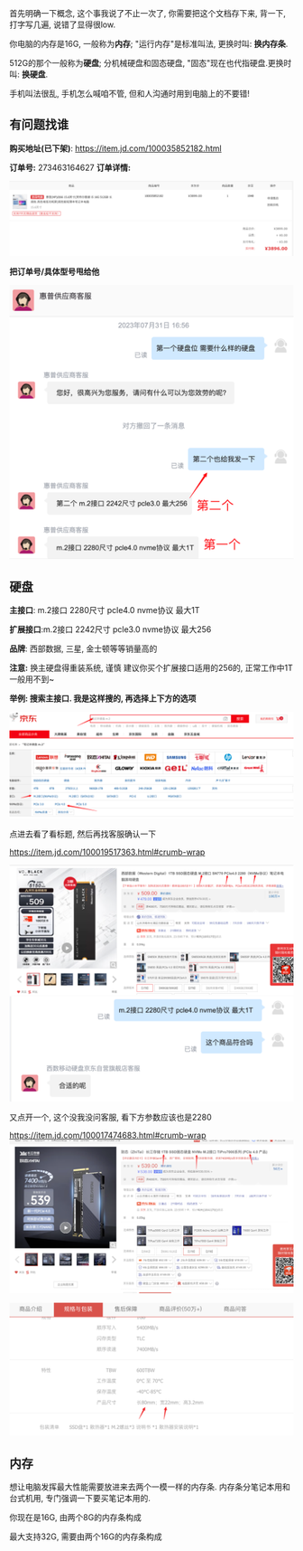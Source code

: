 首先明确一下概念, 这个事我说了不止一次了, 你需要把这个文档存下来, 背一下, 打字写几遍, 说错了显得很low.

你电脑的内存是16G, 一般称为**内存**; "运行内存"是标准叫法, 更换时叫: **换内存条**.

512G的那个一般称为**硬盘**; 分机械硬盘和固态硬盘, "固态"现在也代指硬盘.更换时叫: **换硬盘**.

手机叫法很乱, 手机怎么喊咱不管, 但和人沟通时用到电脑上的不要错!

## 有问题找谁

**购买地址(已下架)**: https://item.jd.com/100035852182.html

**订单号:**  273463164627
**订单详情:** 

![image-20231016164355457](./images/image-20231016164355457.png)

**把订单号/具体型号甩给他**

<img src="./images/image-20231016164553429.png" alt="image-20231016164553429" style="zoom:50%;" />



## 硬盘

**主接口**: m.2接口 2280尺寸 pcle4.0 nvme协议 最大1T

**扩展接口**:m.2接口 2242尺寸 pcle3.0 nvme协议 最大256

**品牌**: 西部数据, 三星, 金士顿等等销量高的

**注意:** 换主硬盘得重装系统, 谨慎
建议你买个扩展接口适用的256的, 正常工作中1T一般用不到~



**举例: 搜索主接口. 我是这样搜的, 再选择上下方的选项**



![image-20231016162302130](./images/image-20231016162302130.png)



点进去看了看标题, 然后再找客服确认一下



https://item.jd.com/100019517363.html#crumb-wrap

![image-20231016162531507](./images/image-20231016162531507.png)
![image-20231016162723572](./images/image-20231016162723572.png)





又点开一个, 这个没我没问客服, 看下方参数应该也是2280

https://item.jd.com/100017474683.html#crumb-wrap
![image-20231016162835127](./images/image-20231016162835127.png)

![image-20231016162936022](./images/image-20231016162936022.png)

## 内存

想让电脑发挥最大性能需要放进来去两个一模一样的内存条.
内存条分笔记本用和台式机用, 专门强调一下要买笔记本用的. 





你现在是16G, 由两个8G的内存条构成

最大支持32G, 需要由两个16G的内存条构成

